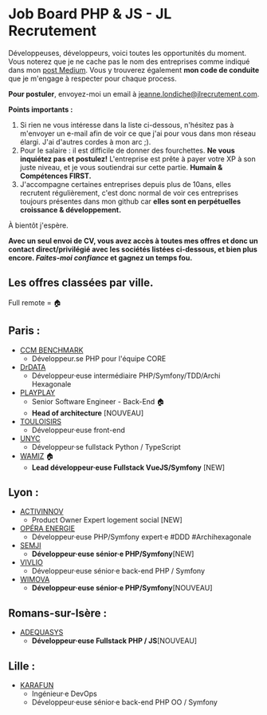 # Job Board PHP & JS - JL Recrutement

Développeuses, développeurs, voici toutes les opportunités du moment. Vous noterez que je ne cache pas le nom des entreprises comme indiqué dans mon <a href="https://medium.com/@jlondiche/jarr%C3%AAte-le-recrutement-propri%C3%A9taire-je-d%C3%A9marre-l-open-source-6e33463aec9">post Medium</a>. Vous y trouverez également **mon code de conduite** que je m'engage à respecter pour chaque process.

**Pour postuler**, envoyez-moi un email à <a href="mailto:jeanne.londiche@jlrecrutement.com">jeanne.londiche@jlrecrutement.com</a>.

**Points importants :** 
1. Si rien ne vous intéresse dans la liste ci-dessous, n'hésitez pas à m'envoyer un e-mail afin de voir ce que j'ai pour vous dans mon réseau élargi. J'ai d'autres cordes à mon arc ;).
2. Pour le salaire : il est difficile de donner des fourchettes. **Ne vous inquiétez pas et postulez!** L'entreprise est prête à payer votre XP à son juste niveau, et je vous soutiendrai sur cette partie. **Humain & Compétences FIRST.**
3. J'accompagne certaines entreprises depuis plus de 10ans, elles recrutent régulièrement, c'est donc normal de voir ces entreprises toujours présentes dans mon github car **elles sont en perpétuelles croissance & développement.**

À bientôt j'espère.

**Avec un seul envoi de CV, vous avez accès à toutes mes offres et donc un contact direct/privilégié avec les sociétés listées ci-dessous, et bien plus encore. _Faites-moi confiance_ et gagnez un temps fou.**


## Les offres classées par ville.
Full remote = 🏠

## Paris : 

- [CCM BENCHMARK](CCM_BENCHMARK.md)
	- Développeur.se PHP pour l'équipe CORE
- [DrDATA](DrDATA.md)
	- Développeur·euse intermédiaire PHP/Symfony/TDD/Archi Hexagonale
- [PLAYPLAY](PLAYPLAY.md)
	- Senior Software Engineer - Back-End 🏠
	- **Head of architecture** [NOUVEAU] 
- [TOULOISIRS](TOULOISIRS.md)
	- Développeur·euse front-end
- [UNYC](UNYC.md)
	- Développeur·se fullstack Python / TypeScript
- [WAMIZ](WAMIZ.md) 🏠
	- **Lead développeur·euse Fullstack VueJS/Symfony** [NEW]


## Lyon : 

- [ACTIVINNOV](ACTIVINNOV.md)
	- Product Owner Expert logement social [NEW]
- [OPÉRA ENERGIE](OPERA_ENERGIE.md)
	- Développeur·euse PHP/Symfony expert·e #DDD #Archihexagonale
- [SEMJI](SEMJI.md)
	- **Développeur·euse sénior·e PHP/Symfony**[NEW]
- [VIVLIO](VIVLIO.md)
	- Développeur·euse sénior·e back-end PHP / Symfony
- [WIMOVA](WIMOVA.md)
	- **Développeur·euse sénior·e PHP/Symfony**[NOUVEAU]


## Romans-sur-Isère :

 - [ADEQUASYS](ADEQUASYS.md)
 	- **Développeur·euse Fullstack PHP / JS**[NOUVEAU]


## Lille : 

- [KARAFUN](KARAFUN.md)
	- Ingénieur·e DevOps
	- Développeur·euse sénior·e back-end PHP OO / Symfony


